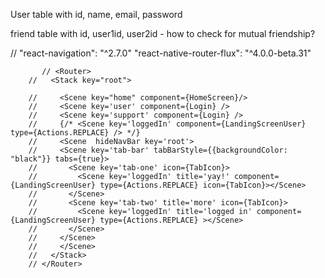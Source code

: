 User table with id, name, email, password

friend table with id, user1id, user2id
    - how to check for mutual friendship?

// "react-navigation": "^2.7.0"
   "react-native-router-flux": "^4.0.0-beta.31"


           // <Router>
        //   <Stack key="root">

        //     <Scene key="home" component={HomeScreen}/>
        //     <Scene key='user' component={Login} />
        //     <Scene key='support' component={Login} />
        //     {/* <Scene key='loggedIn' component={LandingScreenUser} type={Actions.REPLACE} /> */}
        //     <Scene  hideNavBar key='root'>
        //     <Scene key='tab-bar' tabBarStyle={{backgroundColor: "black"}} tabs={true}>
        //       <Scene key='tab-one' icon={TabIcon}>
        //         <Scene key='loggedIn' title='yay!' component={LandingScreenUser} type={Actions.REPLACE} icon={TabIcon}></Scene>
        //       </Scene>
        //       <Scene key='tab-two' title='more' icon={TabIcon}>
        //         <Scene key='loggedIn' title='logged in' component={LandingScreenUser} type={Actions.REPLACE} ></Scene>
        //       </Scene>
        //     </Scene>
        //     </Scene>
        //   </Stack>
        // </Router>